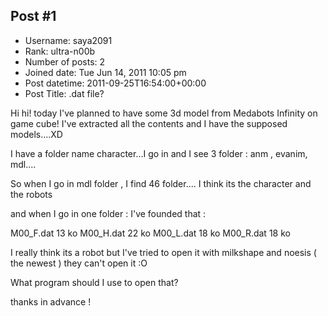 ## Post #1
- Username: saya2091
- Rank: ultra-n00b
- Number of posts: 2
- Joined date: Tue Jun 14, 2011 10:05 pm
- Post datetime: 2011-09-25T16:54:00+00:00
- Post Title: .dat file?

Hi hi!  today I've planned to have some 3d model from Medabots Infinity on game cube! I've extracted all the contents and I have the supposed models....XD 

I have a folder name character...I go in and I see 3 folder : anm , evanim, mdl....

So when I go in mdl folder , I find 46 folder.... I think its the character and the robots 

and when I go in one folder : I've founded that :  

M00_F.dat     13 ko
M00_H.dat     22 ko
M00_L.dat     18 ko
M00_R.dat     18 ko

I really think its a robot but I've tried to open it with milkshape and noesis ( the newest ) they can't open it :O

What program should I use to open that? 

thanks in advance !
